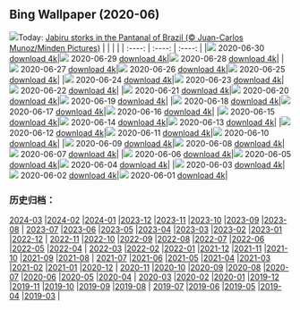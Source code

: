 ## Bing Wallpaper (2020-06)
![](http://cn.bing.com/th?id=OHR.JabiruStork_EN-US3292555889_UHD.jpg&w=1000)Today: [Jabiru storks in the Pantanal of Brazil (© Juan-Carlos Munoz/Minden Pictures)](http://cn.bing.com/th?id=OHR.JabiruStork_EN-US3292555889_UHD.jpg)
|      |      |      |
| :----: | :----: | :----: |
|![](http://cn.bing.com/th?id=OHR.JabiruStork_EN-US3292555889_UHD.jpg&pid=hp&w=384&h=216&rs=1&c=4) 2020-06-30 [download 4k](http://cn.bing.com/th?id=OHR.JabiruStork_EN-US3292555889_UHD.jpg)|![](http://cn.bing.com/th?id=OHR.ArganGoats_EN-US6644922648_UHD.jpg&pid=hp&w=384&h=216&rs=1&c=4) 2020-06-29 [download 4k](http://cn.bing.com/th?id=OHR.ArganGoats_EN-US6644922648_UHD.jpg)|![](http://cn.bing.com/th?id=OHR.PrideEmpire_EN-US6567530966_UHD.jpg&pid=hp&w=384&h=216&rs=1&c=4) 2020-06-28 [download 4k](http://cn.bing.com/th?id=OHR.PrideEmpire_EN-US6567530966_UHD.jpg)|
|![](http://cn.bing.com/th?id=OHR.MtBaldoSantuario_EN-US6460114986_UHD.jpg&pid=hp&w=384&h=216&rs=1&c=4) 2020-06-27 [download 4k](http://cn.bing.com/th?id=OHR.MtBaldoSantuario_EN-US6460114986_UHD.jpg)|![](http://cn.bing.com/th?id=OHR.AdansoniaGrandidieri_EN-US6269745972_UHD.jpg&pid=hp&w=384&h=216&rs=1&c=4) 2020-06-26 [download 4k](http://cn.bing.com/th?id=OHR.AdansoniaGrandidieri_EN-US6269745972_UHD.jpg)|![](http://cn.bing.com/th?id=OHR.GorchFock_EN-US6157323134_UHD.jpg&pid=hp&w=384&h=216&rs=1&c=4) 2020-06-25 [download 4k](http://cn.bing.com/th?id=OHR.GorchFock_EN-US6157323134_UHD.jpg)|
|![](http://cn.bing.com/th?id=OHR.MidsummerEve_EN-US0497687586_UHD.jpg&pid=hp&w=384&h=216&rs=1&c=4) 2020-06-24 [download 4k](http://cn.bing.com/th?id=OHR.MidsummerEve_EN-US0497687586_UHD.jpg)|![](http://cn.bing.com/th?id=OHR.BullPoint_EN-US5814716721_UHD.jpg&pid=hp&w=384&h=216&rs=1&c=4) 2020-06-23 [download 4k](http://cn.bing.com/th?id=OHR.BullPoint_EN-US5814716721_UHD.jpg)|![](http://cn.bing.com/th?id=OHR.SouthernSunbird_EN-US5701754937_UHD.jpg&pid=hp&w=384&h=216&rs=1&c=4) 2020-06-22 [download 4k](http://cn.bing.com/th?id=OHR.SouthernSunbird_EN-US5701754937_UHD.jpg)|
|![](http://cn.bing.com/th?id=OHR.BeardedTamarin_EN-US5595782750_UHD.jpg&pid=hp&w=384&h=216&rs=1&c=4) 2020-06-21 [download 4k](http://cn.bing.com/th?id=OHR.BeardedTamarin_EN-US5595782750_UHD.jpg)|![](http://cn.bing.com/th?id=OHR.BeyondWalls_EN-US5534533148_UHD.jpg&pid=hp&w=384&h=216&rs=1&c=4) 2020-06-20 [download 4k](http://cn.bing.com/th?id=OHR.BeyondWalls_EN-US5534533148_UHD.jpg)|![](http://cn.bing.com/th?id=OHR.Juneteenth_EN-US7526227147_UHD.jpg&pid=hp&w=384&h=216&rs=1&c=4) 2020-06-19 [download 4k](http://cn.bing.com/th?id=OHR.Juneteenth_EN-US7526227147_UHD.jpg)|
|![](http://cn.bing.com/th?id=OHR.BojoRiver_EN-US3215754715_UHD.jpg&pid=hp&w=384&h=216&rs=1&c=4) 2020-06-18 [download 4k](http://cn.bing.com/th?id=OHR.BojoRiver_EN-US3215754715_UHD.jpg)|![](http://cn.bing.com/th?id=OHR.Havasupai_EN-US2235201551_UHD.jpg&pid=hp&w=384&h=216&rs=1&c=4) 2020-06-17 [download 4k](http://cn.bing.com/th?id=OHR.Havasupai_EN-US2235201551_UHD.jpg)|![](http://cn.bing.com/th?id=OHR.StStephens_EN-US3615346032_UHD.jpg&pid=hp&w=384&h=216&rs=1&c=4) 2020-06-16 [download 4k](http://cn.bing.com/th?id=OHR.StStephens_EN-US3615346032_UHD.jpg)|
|![](http://cn.bing.com/th?id=OHR.SurfSeason_EN-US9920705587_UHD.jpg&pid=hp&w=384&h=216&rs=1&c=4) 2020-06-15 [download 4k](http://cn.bing.com/th?id=OHR.SurfSeason_EN-US9920705587_UHD.jpg)|![](http://cn.bing.com/th?id=OHR.FlagPlazaLiberty_EN-US1969942391_UHD.jpg&pid=hp&w=384&h=216&rs=1&c=4) 2020-06-14 [download 4k](http://cn.bing.com/th?id=OHR.FlagPlazaLiberty_EN-US1969942391_UHD.jpg)|![](http://cn.bing.com/th?id=OHR.GrandsCausses_EN-US1892862937_UHD.jpg&pid=hp&w=384&h=216&rs=1&c=4) 2020-06-13 [download 4k](http://cn.bing.com/th?id=OHR.GrandsCausses_EN-US1892862937_UHD.jpg)|
|![](http://cn.bing.com/th?id=OHR.SantaElena_EN-US1850505356_UHD.jpg&pid=hp&w=384&h=216&rs=1&c=4) 2020-06-12 [download 4k](http://cn.bing.com/th?id=OHR.SantaElena_EN-US1850505356_UHD.jpg)|![](http://cn.bing.com/th?id=OHR.GriboyedovCanal_EN-US1698534243_UHD.jpg&pid=hp&w=384&h=216&rs=1&c=4) 2020-06-11 [download 4k](http://cn.bing.com/th?id=OHR.GriboyedovCanal_EN-US1698534243_UHD.jpg)|![](http://cn.bing.com/th?id=OHR.WobblyBridge_EN-US1661773056_UHD.jpg&pid=hp&w=384&h=216&rs=1&c=4) 2020-06-10 [download 4k](http://cn.bing.com/th?id=OHR.WobblyBridge_EN-US1661773056_UHD.jpg)|
|![](http://cn.bing.com/th?id=OHR.BaronLakes_EN-US1588332572_UHD.jpg&pid=hp&w=384&h=216&rs=1&c=4) 2020-06-09 [download 4k](http://cn.bing.com/th?id=OHR.BaronLakes_EN-US1588332572_UHD.jpg)|![](http://cn.bing.com/th?id=OHR.LionSurfing_EN-US1478093197_UHD.jpg&pid=hp&w=384&h=216&rs=1&c=4) 2020-06-08 [download 4k](http://cn.bing.com/th?id=OHR.LionSurfing_EN-US1478093197_UHD.jpg)|![](http://cn.bing.com/th?id=OHR.LaPertusa_EN-US1363532007_UHD.jpg&pid=hp&w=384&h=216&rs=1&c=4) 2020-06-07 [download 4k](http://cn.bing.com/th?id=OHR.LaPertusa_EN-US1363532007_UHD.jpg)|
|![](http://cn.bing.com/th?id=OHR.WaltersWiggles_EN-US1214099965_UHD.jpg&pid=hp&w=384&h=216&rs=1&c=4) 2020-06-06 [download 4k](http://cn.bing.com/th?id=OHR.WaltersWiggles_EN-US1214099965_UHD.jpg)|![](http://cn.bing.com/th?id=OHR.SynchronousFireflies_EN-US0423452738_UHD.jpg&pid=hp&w=384&h=216&rs=1&c=4) 2020-06-05 [download 4k](http://cn.bing.com/th?id=OHR.SynchronousFireflies_EN-US0423452738_UHD.jpg)|![](http://cn.bing.com/th?id=OHR.PontFawr_EN-US2807758957_UHD.jpg&pid=hp&w=384&h=216&rs=1&c=4) 2020-06-04 [download 4k](http://cn.bing.com/th?id=OHR.PontFawr_EN-US2807758957_UHD.jpg)|
|![](http://cn.bing.com/th?id=OHR.WhiteRimTrail_EN-US2749200524_UHD.jpg&pid=hp&w=384&h=216&rs=1&c=4) 2020-06-03 [download 4k](http://cn.bing.com/th?id=OHR.WhiteRimTrail_EN-US2749200524_UHD.jpg)|![](http://cn.bing.com/th?id=OHR.JasperSunwaptaVideo_EN-US2681411311_UHD.jpg&pid=hp&w=384&h=216&rs=1&c=4) 2020-06-02 [download 4k](http://cn.bing.com/th?id=OHR.JasperSunwaptaVideo_EN-US2681411311_UHD.jpg)|![](http://cn.bing.com/th?id=OHR.GreatReefDay_EN-US2641694661_UHD.jpg&pid=hp&w=384&h=216&rs=1&c=4) 2020-06-01 [download 4k](http://cn.bing.com/th?id=OHR.GreatReefDay_EN-US2641694661_UHD.jpg)|
### 历史归档：
[2024-03](/picture/2024-03/) |[2024-02](/picture/2024-02/) |[2024-01](/picture/2024-01/) |[2023-12](/picture/2023-12/) |[2023-11](/picture/2023-11/) |[2023-10](/picture/2023-10/) |[2023-09](/picture/2023-09/) |[2023-08](/picture/2023-08/) |
[2023-07](/picture/2023-07/) |[2023-06](/picture/2023-06/) |[2023-05](/picture/2023-05/) |[2023-04](/picture/2023-04/) |[2023-03](/picture/2023-03/) |[2023-02](/picture/2023-02/) |[2023-01](/picture/2023-01/) |[2022-12](/picture/2022-12/) |
[2022-11](/picture/2022-11/) |[2022-10](/picture/2022-10/) |[2022-09](/picture/2022-09/) |[2022-08](/picture/2022-08/) |[2022-07](/picture/2022-07/) |[2022-06](/picture/2022-06/) |[2022-05](/picture/2022-05/) |[2022-04](/picture/2022-04/) |
[2022-03](/picture/2022-03/) |[2022-02](/picture/2022-02/) |[2022-01](/picture/2022-01/) |[2021-12](/picture/2021-12/) |[2021-11](/picture/2021-11/) |[2021-10](/picture/2021-10/) |[2021-09](/picture/2021-09/) |[2021-08](/picture/2021-08/) |
[2021-07](/picture/2021-07/) |[2021-06](/picture/2021-06/) |[2021-05](/picture/2021-05/) |[2021-04](/picture/2021-04/) |[2021-03](/picture/2021-03/) |[2021-02](/picture/2021-02/) |[2021-01](/picture/2021-01/) |[2020-12](/picture/2020-12/) |
[2020-11](/picture/2020-11/) |[2020-10](/picture/2020-10/) |[2020-09](/picture/2020-09/) |[2020-08](/picture/2020-08/) |[2020-07](/picture/2020-07/) |[2020-06](/picture/2020-06/) |[2020-05](/picture/2020-05/) |[2020-04](/picture/2020-04/) |
[2020-03](/picture/2020-03/) |[2020-02](/picture/2020-02/) |[2020-01](/picture/2020-01/) |[2019-12](/picture/2019-12/) |[2019-11](/picture/2019-11/) |[2019-10](/picture/2019-10/) |[2019-09](/picture/2019-09/) |[2019-08](/picture/2019-08/) |
[2019-07](/picture/2019-07/) |[2019-06](/picture/2019-06/) |[2019-05](/picture/2019-05/) |[2019-04](/picture/2019-04/) |[2019-03](/picture/2019-03/) |
